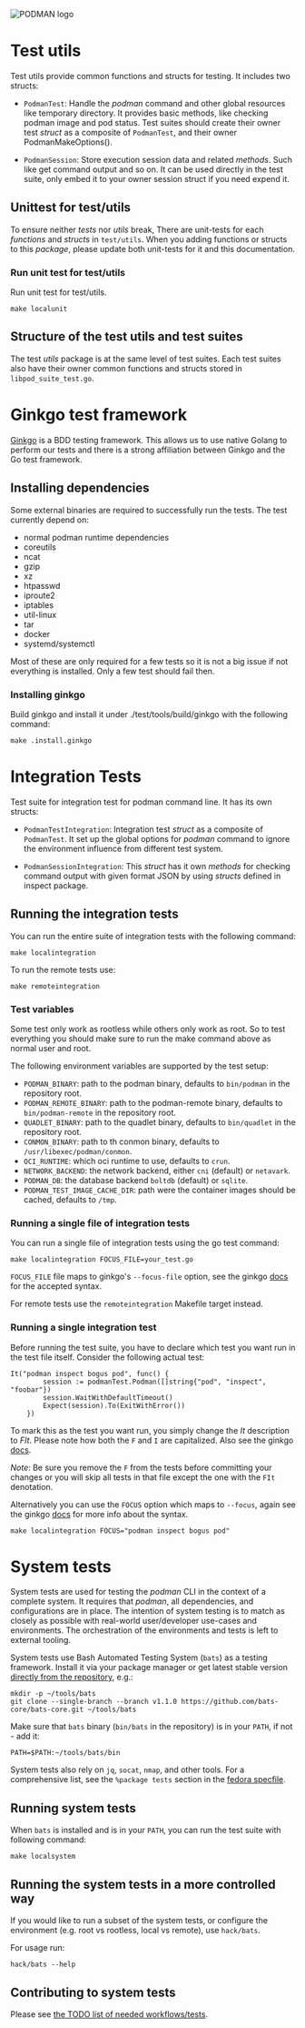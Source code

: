 ![PODMAN logo](https://raw.githubusercontent.com/containers/common/main/logos/podman-logo-full-vert.png)
# Test utils
Test utils provide common functions and structs for testing. It includes two structs:
* `PodmanTest`: Handle the *podman* command and other global resources like temporary
directory. It provides basic methods, like checking podman image and pod status. Test
suites should create their owner test *struct* as a composite of `PodmanTest`, and their
owner PodmanMakeOptions().

* `PodmanSession`: Store execution session data and related *methods*. Such like get command
output and so on. It can be used directly in the test suite, only embed it to your owner
session struct if you need expend it.

## Unittest for test/utils
To ensure neither *tests* nor *utils* break, There are unit-tests for each *functions* and
*structs* in `test/utils`. When you adding functions or structs to this *package*, please
update both unit-tests for it and this documentation.

### Run unit test for test/utils
Run unit test for test/utils.

```
make localunit
```

## Structure of the test utils and test suites
The test *utils* package is at the same level of test suites. Each test suites also have their
owner common functions and structs stored in `libpod_suite_test.go`.

# Ginkgo test framework
[Ginkgo](https://github.com/onsi/ginkgo) is a BDD testing framework. This allows
us to use native Golang to perform our tests and there is a strong affiliation
between Ginkgo and the Go test framework.

## Installing dependencies
Some external binaries are required to successfully run the tests.
The test currently depend on:
 - normal podman runtime dependencies
 - coreutils
 - ncat
 - gzip
 - xz
 - htpasswd
 - iproute2
 - iptables
 - util-linux
 - tar
 - docker
 - systemd/systemctl

Most of these are only required for a few tests so it is not a big issue if not everything is installed. Only a few test should fail then.

### Installing ginkgo
Build ginkgo and install it under ./test/tools/build/ginkgo with the following command:
```
make .install.ginkgo
```

# Integration Tests
Test suite for integration test for podman command line. It has its own structs:
* `PodmanTestIntegration`: Integration test *struct* as a composite of `PodmanTest`. It
set up the global options for *podman* command to ignore the environment influence from
different test system.

* `PodmanSessionIntegration`: This *struct* has it own *methods* for checking command
output with given format JSON by using *structs* defined in inspect package.

## Running the integration tests
You can run the entire suite of integration tests with the following command:

```
make localintegration
```

To run the remote tests use:
```
make remoteintegration
```

### Test variables

Some test only work as rootless while others only work as root. So to test everything
you should make sure to run the make command above as normal user and root.

The following environment variables are supported by the test setup:
 - `PODMAN_BINARY`: path to the podman binary, defaults to `bin/podman` in the repository root.
 - `PODMAN_REMOTE_BINARY`: path to the podman-remote binary, defaults to `bin/podman-remote` in the repository root.
 - `QUADLET_BINARY`: path to the quadlet binary, defaults to `bin/quadlet` in the repository root.
 - `CONMON_BINARY`: path to th conmon binary, defaults to `/usr/libexec/podman/conmon`.
 - `OCI_RUNTIME`: which oci runtime to use, defaults to `crun`.
 - `NETWORK_BACKEND`: the network backend, either `cni` (default) or `netavark`.
 - `PODMAN_DB`: the database backend `boltdb` (default) or `sqlite`.
 - `PODMAN_TEST_IMAGE_CACHE_DIR`: path were the container images should be cached, defaults to `/tmp`.

### Running a single file of integration tests
You can run a single file of integration tests using the go test command:

```
make localintegration FOCUS_FILE=your_test.go
```

`FOCUS_FILE` file maps to ginkgo's `--focus-file` option, see the ginkgo
[docs](https://onsi.github.io/ginkgo/#location-based-filtering) for the accepted syntax.

For remote tests use the `remoteintegration` Makefile target instead.

### Running a single integration test
Before running the test suite, you have to declare which test you want run in the test
file itself. Consider the following actual test:
```
It("podman inspect bogus pod", func() {
		session := podmanTest.Podman([]string{"pod", "inspect", "foobar"})
		session.WaitWithDefaultTimeout()
		Expect(session).To(ExitWithError())
	})
```

To mark this as the test you want run, you simply change the *It* description to *FIt*. Please note how
both the `F` and `I` are capitalized. Also see the ginkgo [docs](https://onsi.github.io/ginkgo/#focused-specs).

*Note*: Be sure you remove the `F` from the tests before committing your changes or you will skip all tests
in that file except the one with the `FIt` denotation.

Alternatively you can use the `FOCUS` option which maps to `--focus`, again see the ginkgo
[docs](https://onsi.github.io/ginkgo/#description-based-filtering) for more info about the syntax.
```
make localintegration FOCUS="podman inspect bogus pod"
```

# System tests
System tests are used for testing the *podman* CLI in the context of a complete system. It
requires that *podman*, all dependencies, and configurations are in place.  The intention of
system testing is to match as closely as possible with real-world user/developer use-cases
and environments. The orchestration of the environments and tests is left to external
tooling.

System tests use Bash Automated Testing System (`bats`) as a testing framework.
Install it via your package manager or get latest stable version
[directly from the repository](https://github.com/bats-core/bats-core), e.g.:

```
mkdir -p ~/tools/bats
git clone --single-branch --branch v1.1.0 https://github.com/bats-core/bats-core.git ~/tools/bats
```

Make sure that `bats` binary (`bin/bats` in the repository) is in your `PATH`, if not - add it:

```
PATH=$PATH:~/tools/bats/bin
```

System tests also rely on `jq`, `socat`, `nmap`, and other tools. For a
comprehensive list, see the `%package tests` section in the
[fedora specfile](https://src.fedoraproject.org/rpms/podman/blob/main/f/podman.spec).

## Running system tests
When `bats` is installed and is in your `PATH`, you can run the test suite with following command:

```
make localsystem
```

## Running the system tests in a more controlled way
If you would like to run a subset of the system tests, or configure the environment (e.g. root vs rootless, local vs remote),
use `hack/bats`.

For usage run:
```
hack/bats --help
```

## Contributing to system tests

Please see [the TODO list of needed workflows/tests](system/TODO.md).

